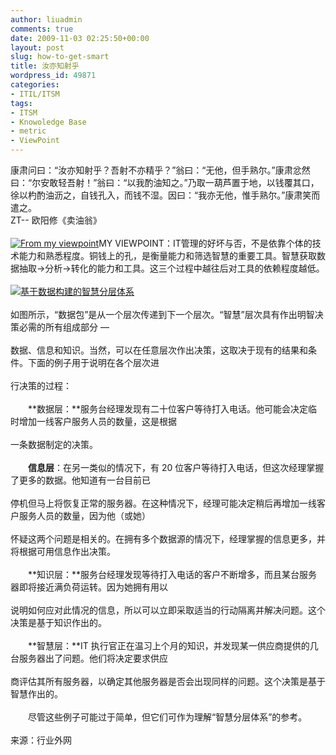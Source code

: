 ```yaml
---
author: liuadmin
comments: true
date: 2009-11-03 02:25:50+00:00
layout: post
slug: how-to-get-smart
title: 汝亦知射乎
wordpress_id: 49871
categories:
- ITIL/ITSM
tags:
- ITSM
- Knowoledge Base
- metric
- ViewPoint
---
```


康肃问曰：“汝亦知射乎？吾射不亦精乎？”翁曰：“无他，但手熟尔。”康肃忿然曰：“尔安敢轻吾射！”翁曰：“以我酌油知之。”乃取一葫芦置于地，以钱覆其口，徐以杓酌油沥之，自钱孔入，而钱不湿。因曰：“我亦无他，惟手熟尔。”康肃笑而遣之。<br />ZT-- 欧阳修《卖油翁》<br /><br />[![From my viewpoint](http://cdn1.martinliu.cn/wp-content/uploads/266/26670/2009/11/eye.jpg)](http://martinliu.cn/2009/11/03/how-to-get-smart/eye/)MY VIEWPOINT：IT管理的好坏与否，不是依靠个体的技术能力和熟悉程度。铜钱上的孔，是衡量能力和筛选智慧的重要工具。智慧获取数据抽取->分析->转化的能力和工具。这三个过程中越往后对工具的依赖程度越低。<br /><br />[![基于数据构建的智慧分层体系](http://cdn1.martinliu.cn/wp-content/uploads/266/26670/2009/11/20080620094847.gif)](http://martinliu.cn/2009/11/03/how-to-get-smart/attachment/20080620094847/)<br /><br />如图所示，“数据包”是从一个层次传递到下一个层次。“智慧”层次具有作出明智决策必需的所有组成部分 —<br /><br />数据、信息和知识。当然，可以在任意层次作出决策，这取决于现有的结果和条件。下面的例子用于说明在各个层次进<br /><br />行决策的过程：<br /><br />　　**数据层：**服务台经理发现有二十位客户等待打入电话。他可能会决定临时增加一线客户服务人员的数量，这是根据<br /><br />一条数据制定的决策。<br /><br />　　**信息层**：在另一类似的情况下，有 20 位客户等待打入电话，但这次经理掌握了更多的数据。他知道有一台目前已<br /><br />停机但马上将恢复正常的服务器。在这种情况下，经理可能决定稍后再增加一线客户服务人员的数量，因为他（或她）<br /><br />怀疑这两个问题是相关的。在拥有多个数据源的情况下，经理掌握的信息更多，并将根据可用信息作出决策。<br /><br />　　**知识层：**服务台经理发现等待打入电话的客户不断增多，而且某台服务器即将接近满负荷运转。因为她拥有用以<br /><br />说明如何应对此情况的信息，所以可以立即采取适当的行动隔离并解决问题。这个决策是基于知识作出的。<br /><br />　　**智慧层：**IT 执行官正在温习上个月的知识，并发现某一供应商提供的几台服务器出了问题。他们将决定要求供应<br /><br />商评估其所有服务器，以确定其他服务器是否会出现同样的问题。这个决策是基于智慧作出的。<br /><br />　　尽管这些例子可能过于简单，但它们可作为理解“智慧分层体系”的参考。<br /><br />来源：行业外网
